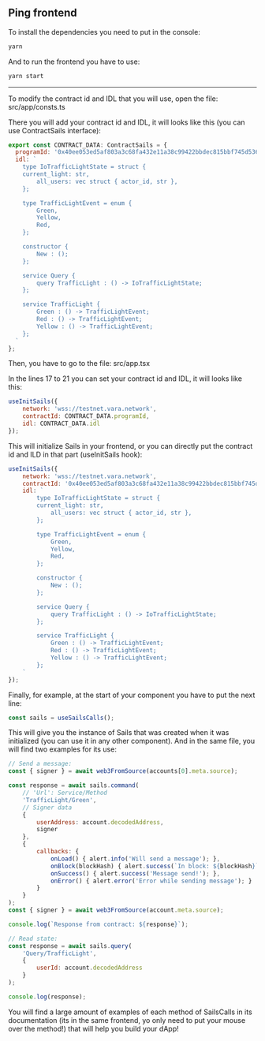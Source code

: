 ## Ping frontend

To install the dependencies you need to put in the console: 

```bash
yarn
```

And to run the frontend you have to use:

```bash
yarn start
```

---

To modify the contract id and IDL that you will use, open the file: src/app/consts.ts

There you will add your contract id and IDL, it will looks like this (you can use ContractSails interface): 

```javascript
export const CONTRACT_DATA: ContractSails = {
  programId: '0x40ee053ed5af803a3c68fa432e11a38c99422bbdec815bbf745d536077d7587a',
  idl: `
    type IoTrafficLightState = struct {
    current_light: str,
        all_users: vec struct { actor_id, str },
    };

    type TrafficLightEvent = enum {
        Green,
        Yellow,
        Red,
    };

    constructor {
        New : ();
    };

    service Query {
        query TrafficLight : () -> IoTrafficLightState;
    };

    service TrafficLight {
        Green : () -> TrafficLightEvent;
        Red : () -> TrafficLightEvent;
        Yellow : () -> TrafficLightEvent;
    };
  `
};
```

Then, you have to go to the file: src/app.tsx

In the lines 17 to 21 you can set your contract id and IDL, it will looks like this:

```javascript
useInitSails({
    network: 'wss://testnet.vara.network',
    contractId: CONTRACT_DATA.programId,
    idl: CONTRACT_DATA.idl
});
```

This will initialize Sails in your frontend, or you can directly put the contract id and ILD in that part (useInitSails hook):

```javascript
useInitSails({
    network: 'wss://testnet.vara.network',
    contractId: '0x40ee053ed5af803a3c68fa432e11a38c99422bbdec815bbf745d536077d7587a',
    idl: `
        type IoTrafficLightState = struct {
        current_light: str,
            all_users: vec struct { actor_id, str },
        };

        type TrafficLightEvent = enum {
            Green,
            Yellow,
            Red,
        };

        constructor {
            New : ();
        };

        service Query {
            query TrafficLight : () -> IoTrafficLightState;
        };

        service TrafficLight {
            Green : () -> TrafficLightEvent;
            Red : () -> TrafficLightEvent;
            Yellow : () -> TrafficLightEvent;
        };
    `
});
```

Finally, for example, at the start of your component you have to put the next line:

```javascript
const sails = useSailsCalls();
```

This will give you the instance of Sails that was created when it was initialized (you can use it in any other component). And in the same file, you will find two examples for its use:

```javascript
// Send a message:
const { signer } = await web3FromSource(accounts[0].meta.source);

const response = await sails.command(
    // 'Url': Service/Method
    'TrafficLight/Green',
    // Signer data
    {
        userAddress: account.decodedAddress,
        signer
    },
    {
        callbacks: {
            onLoad() { alert.info('Will send a message'); },
            onBlock(blockHash) { alert.success(`In block: ${blockHash}`); },
            onSuccess() { alert.success('Message send!'); },
            onError() { alert.error('Error while sending message'); }
        }
    }
);
const { signer } = await web3FromSource(account.meta.source);

console.log(`Response from contract: ${response}`);
```

```javascript
// Read state:
const response = await sails.query(
    'Query/TrafficLight',
    {
        userId: account.decodedAddress
    }
);

console.log(response);
```

You will find a large amount of examples of each method of SailsCalls in its documentation (its in the same frontend, yo only need to put your mouse over the method!) that will help you build your dApp!